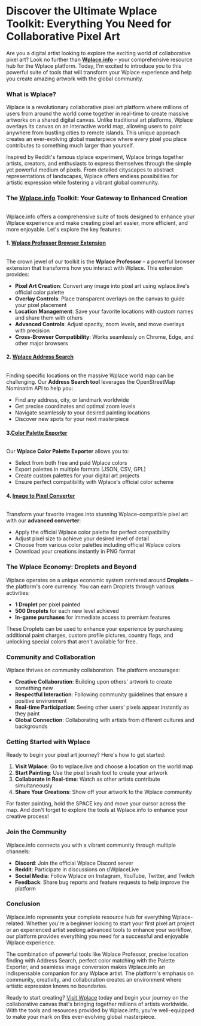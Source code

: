 # Discover the Ultimate Wplace Toolkit: Everything You Need for Collaborative Pixel Art

Are you a digital artist looking to explore the exciting world of collaborative pixel art? Look no further than [**Wplace.info**](https://wplace.info/) – your comprehensive resource hub for the Wplace platform. Today, I'm excited to introduce you to this powerful suite of tools that will transform your Wplace experience and help you create amazing artwork with the global community.

### What is Wplace?

Wplace is a revolutionary collaborative pixel art platform where millions of users from around the world come together in real-time to create massive artworks on a shared digital canvas. Unlike traditional art platforms, Wplace overlays its canvas on an interactive world map, allowing users to paint anywhere from bustling cities to remote islands. This unique approach creates an ever-evolving global masterpiece where every pixel you place contributes to something much larger than yourself.

Inspired by Reddit's famous r/place experiment, Wplace brings together artists, creators, and enthusiasts to express themselves through the simple yet powerful medium of pixels. From detailed cityscapes to abstract representations of landscapes, Wplace offers endless possibilities for artistic expression while fostering a vibrant global community.

### The [Wplace.info](https://wplace.info/) Toolkit: Your Gateway to Enhanced Creation

<figure><img src="../.gitbook/assets/image (1).png" alt=""><figcaption></figcaption></figure>

Wplace.info offers a comprehensive suite of tools designed to enhance your Wplace experience and make creating pixel art easier, more efficient, and more enjoyable. Let's explore the key features:

#### 1. [Wplace Professor Browser Extension](https://wplace.info/wplace-professor)

<figure><img src="../.gitbook/assets/image (2).png" alt=""><figcaption></figcaption></figure>

The crown jewel of our toolkit is the **Wplace Professor** – a powerful browser extension that transforms how you interact with Wplace. This extension provides:

* **Pixel Art Creation**: Convert any image into pixel art using wplace.live's official color palette
* **Overlay Controls**: Place transparent overlays on the canvas to guide your pixel placement
* **Location Management**: Save your favorite locations with custom names and share them with others
* **Advanced Controls**: Adjust opacity, zoom levels, and move overlays with precision
* **Cross-Browser Compatibility**: Works seamlessly on Chrome, Edge, and other major browsers

#### 2. [Wplace Address Search](https://wplace.info/address-search)

<figure><img src="../.gitbook/assets/image (3).png" alt=""><figcaption></figcaption></figure>

Finding specific locations on the massive Wplace world map can be challenging. Our **Address Search tool** leverages the OpenStreetMap Nominatim API to help you:

* Find any address, city, or landmark worldwide
* Get precise coordinates and optimal zoom levels
* Navigate seamlessly to your desired painting locations
* Discover new spots for your next masterpiece

#### 3.[Color Palette Exporter](https://wplace.info/export-wplace-color-palette)

<figure><img src="../.gitbook/assets/image (6).png" alt=""><figcaption></figcaption></figure>

Our **Wplace Color Palette Exporter** allows you to:

* Select from both free and paid Wplace colors
* Export palettes in multiple formats (JSON, CSV, GPL)
* Create custom palettes for your digital art projects
* Ensure perfect compatibility with Wplace's official color scheme

#### 4. [Image to Pixel Converter](https://wplace.info/image-to-pixel)

<figure><img src="../.gitbook/assets/image (5).png" alt=""><figcaption></figcaption></figure>

Transform your favorite images into stunning Wplace-compatible pixel art with our **advanced converter**:

* Apply the official Wplace color palette for perfect compatibility
* Adjust pixel size to achieve your desired level of detail
* Choose from various color palettes including official Wplace colors
* Download your creations instantly in PNG format

### The Wplace Economy: Droplets and Beyond

Wplace operates on a unique economic system centered around **Droplets** – the platform's core currency. You can earn Droplets through various activities:

* **1 Droplet** per pixel painted
* **500 Droplets** for each new level achieved
* **In-game purchases** for immediate access to premium features

These Droplets can be used to enhance your experience by purchasing additional paint charges, custom profile pictures, country flags, and unlocking special colors that aren't available for free.

### Community and Collaboration

Wplace thrives on community collaboration. The platform encourages:

* **Creative Collaboration**: Building upon others' artwork to create something new
* **Respectful Interaction**: Following community guidelines that ensure a positive environment
* **Real-time Participation**: Seeing other users' pixels appear instantly as they paint
* **Global Connection**: Collaborating with artists from different cultures and backgrounds

### Getting Started with Wplace

Ready to begin your pixel art journey? Here's how to get started:

1. **Visit Wplace**: Go to wplace.live and choose a location on the world map
2. **Start Painting**: Use the pixel brush tool to create your artwork
3. **Collaborate in Real-time**: Watch as other artists contribute simultaneously
4. **Share Your Creations**: Show off your artwork to the Wplace community

For faster painting, hold the SPACE key and move your cursor across the map. And don't forget to explore the tools at Wplace.info to enhance your creative process!

### Join the Community

Wplace.info connects you with a vibrant community through multiple channels:

* **Discord**: Join the official Wplace Discord server
* **Reddit**: Participate in discussions on r/WplaceLive
* **Social Media**: Follow Wplace on Instagram, YouTube, Twitter, and Twitch
* **Feedback**: Share bug reports and feature requests to help improve the platform

### Conclusion

Wplace.info represents your complete resource hub for everything Wplace-related. Whether you're a beginner looking to start your first pixel art project or an experienced artist seeking advanced tools to enhance your workflow, our platform provides everything you need for a successful and enjoyable Wplace experience.

The combination of powerful tools like Wplace Professor, precise location finding with Address Search, perfect color matching with the Palette Exporter, and seamless image conversion makes Wplace.info an indispensable companion for any Wplace artist. The platform's emphasis on community, creativity, and collaboration creates an environment where artistic expression knows no boundaries.

Ready to start creating? [Visit Wplace](https://wplace.live/) today and begin your journey on the collaborative canvas that's bringing together millions of artists worldwide. With the tools and resources provided by Wplace.info, you're well-equipped to make your mark on this ever-evolving global masterpiece.
